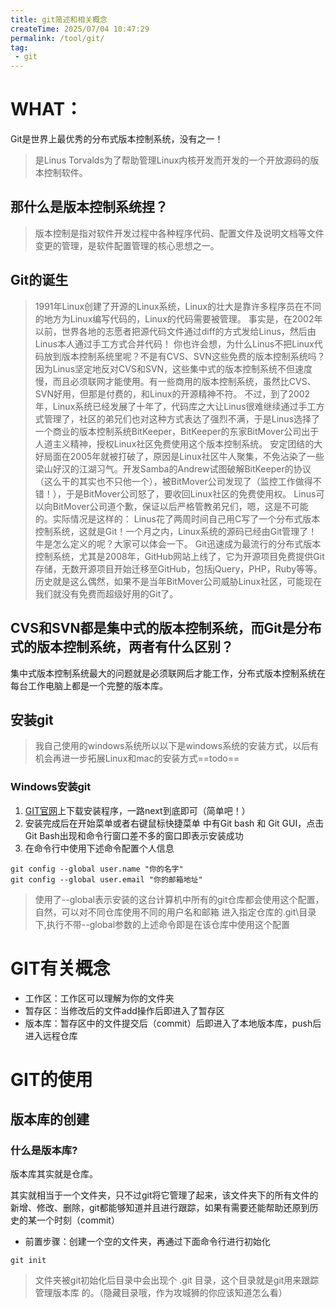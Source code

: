 ```yaml
---
title: git简述和相关概念
createTime: 2025/07/04 10:47:29
permalink: /tool/git/
tag:
 - git
---
```

# WHAT：
Git是世界上最优秀的分布式版本控制系统，没有之一！
>是Linus Torvalds为了帮助管理Linux内核开发而开发的一个开放源码的版本控制软件。
## 那什么是版本控制系统捏？
>版本控制是指对软件开发过程中各种程序代码、配置文件及说明文档等文件变更的管理，是软件配置管理的核心思想之一。


## Git的诞生
>1991年Linux创建了开源的Linux系统，Linux的壮大是靠许多程序员在不同的地方为Linux编写代码的，Linux的代码需要被管理。
>  事实是，在2002年以前，世界各地的志愿者把源代码文件通过diff的方式发给Linus，然后由Linus本人通过手工方式合并代码！
>  你也许会想，为什么Linus不把Linux代码放到版本控制系统里呢？不是有CVS、SVN这些免费的版本控制系统吗？因为Linus坚定地反对CVS和SVN，这些集中式的版本控制系统不但速度慢，而且必须联网才能使用。有一些商用的版本控制系统，虽然比CVS、SVN好用，但那是付费的，和Linux的开源精神不符。
>  不过，到了2002年，Linux系统已经发展了十年了，代码库之大让Linus很难继续通过手工方式管理了，社区的弟兄们也对这种方式表达了强烈不满，于是Linus选择了一个商业的版本控制系统BitKeeper，BitKeeper的东家BitMover公司出于人道主义精神，授权Linux社区免费使用这个版本控制系统。
>  安定团结的大好局面在2005年就被打破了，原因是Linux社区牛人聚集，不免沾染了一些梁山好汉的江湖习气。开发Samba的Andrew试图破解BitKeeper的协议（这么干的其实也不只他一个），被BitMover公司发现了（监控工作做得不错！），于是BitMover公司怒了，要收回Linux社区的免费使用权。
>  Linus可以向BitMover公司道个歉，保证以后严格管教弟兄们，嗯，这是不可能的。实际情况是这样的：
>  Linus花了两周时间自己用C写了一个分布式版本控制系统，这就是Git！一个月之内，Linux系统的源码已经由Git管理了！牛是怎么定义的呢？大家可以体会一下。
>  Git迅速成为最流行的分布式版本控制系统，尤其是2008年，GitHub网站上线了，它为开源项目免费提供Git存储，无数开源项目开始迁移至GitHub，包括jQuery，PHP，Ruby等等。
>  历史就是这么偶然，如果不是当年BitMover公司威胁Linux社区，可能现在我们就没有免费而超级好用的Git了。


## CVS和SVN都是集中式的版本控制系统，而Git是分布式的版本控制系统，两者有什么区别？
集中式版本控制系统最大的问题就是必须联网后才能工作，分布式版本控制系统在每台工作电脑上都是一个完整的版本库。


## 安装git
> 我自己使用的windows系统所以以下是windows系统的安装方式，以后有机会再进一步拓展Linux和mac的安装方式==todo==
### Windows安装git
1. [GIT官网](https://git-scm.com/)上下载安装程序，一路next到底即可（简单吧！）
2. 安装完成后在开始菜单或者右键鼠标快捷菜单 中有Git bash 和 Git GUI，点击Git Bash出现和命令行窗口差不多的窗口即表示安装成功
3. 在命令行中使用下述命令配置个人信息
```git
git config --global user.name "你的名字"
git config --global user.email "你的邮箱地址"
```
> 使用了--global表示安装的这台计算机中所有的git仓库都会使用这个配置，自然，可以对不同仓库使用不同的用户名和邮箱
> 进入指定仓库的.git\目录下,执行不带--global参数的上述命令即是在该仓库中使用这个配置





# GIT有关概念

- 工作区：工作区可以理解为你的文件夹
- 暂存区：当修改后的文件add操作后即进入了暂存区
- 版本库：暂存区中的文件提交后（commit）后即进入了本地版本库，push后进入远程仓库


# GIT的使用

## 版本库的创建

### 什么是版本库?

版本库其实就是仓库。

其实就相当于一个文件夹，只不过git将它管理了起来，该文件夹下的所有文件的新增、修改、删除，git都能够知道并且进行跟踪，如果有需要还能帮助还原到历史的某一个时刻（commit）

- 前置步骤：创建一个空的文件夹，再通过下面命令行进行初始化

```git
git init
```

> 文件夹被git初始化后目录中会出现个 .git 目录，这个目录就是git用来跟踪管理版本库
> 的。（隐藏目录哦，作为攻城狮的你应该知道怎么看）

